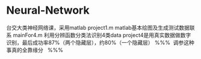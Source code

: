 # Neural-Network
台交大类神经网络课，采用matlab
project1.m matlab基本绘图及生成测试数据联系
mainFor4.m 利用分辨函数分类法识别4类data
project4是用真实数据做数字识别，最后成功率87%（两个隐藏层），约80%（一个隐藏层）
%%%  调参这种事真的全靠缘分   %%%
